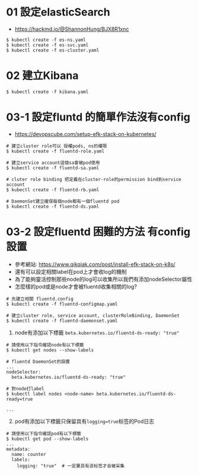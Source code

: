 # 01 設定elasticSearch 
- https://hackmd.io/@ShannonHung/BJX8R1xnc
```
$ kubectl create -f es-ns.yaml
$ kubectl create -f es-svc.yaml
$ kubectl create -f es-cluster.yaml
```
# 02 建立Kibana 
```
$ kubectl create -f kibana.yaml
```
# 03-1 設定fluntd 的簡單作法沒有config
- https://devopscube.com/setup-efk-stack-on-kubernetes/

```
# 建立cluster role可以 授權pods, ns的權限
$ kubectl create -f fluentd-role.yaml

# 建立service account這個sa會被pod使用 
$ kubectl create -f fluentd-sa.yaml

# cluter role binding 把定義在cluster-role的permission bind到service account
$ kubectl create -f fluentd-rb.yaml

# DaemonSet建立確保每個node都有一個fluentd pod
$ kubectl create -f fluentd-ds.yaml
```

# 03-2 設定fluentd 困難的方法 有config設置
- 參考網站: https://www.qikqiak.com/post/install-efk-stack-on-k8s/
- 還有可以設定相關label在pod上才會收log的機制
- 為了能夠靈活控制那些node的log可以收集所以我們有添加nodeSelector屬性
- 怎麼樣的pod或是node才會被fluentd收集相關的log? 


```
# 先建立相關 fluentd.config
$ kubectl create -f fluentd-configmap.yaml

# 建立cluster role, service account, clusterRoleBinding, DaemonSet 
$ kubectl create -f fluentd-daemonset.yaml
```


1. node有添加以下標籤 `beta.kubernetes.io/fluentd-ds-ready: "true"`
```
# 請使用以下指令確認node有以下標籤
$ kubectl get nodes --show-labels

# fluentd DaemonSet的設置
...
nodeSelector:
  beta.kubernetes.io/fluentd-ds-ready: "true"

# 對node打label
$ kubectl label nodes <node-name> beta.kubernetes.io/fluentd-ds-ready=true

... 
```
2. pod有添加以下標籤只保留具有`logging=true`标签的Pod日志
```
# 請使用以下指令確認pod有以下標籤
$ kubectl get pod --show-labels
...
metadata:
  name: counter
  labels:
    logging: "true"  # 一定要具有该标签才会被采集
```
